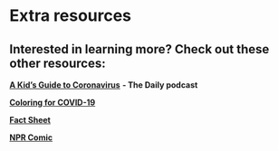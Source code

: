 # Extra resources

## **Interested in learning more? Check out these other resources:**

[**A Kid’s Guide to Coronavirus**](https://www.nytimes.com/2020/03/27/podcasts/the-daily/kids-coronavirus.html) **- The Daily podcast**

[**Coloring for COVID-19**](http://www.coloringforcovid.com/)

[**Fact Sheet**](https://drive.google.com/file/d/1Az2n7Xa1f_GTJApr5gFvlcanOggWcCWq/view)

[**NPR Comic**](https://www.npr.org/sections/goatsandsoda/2020/02/28/809580453/just-for-kids-a-comic-exploring-the-new-coronavirus)


